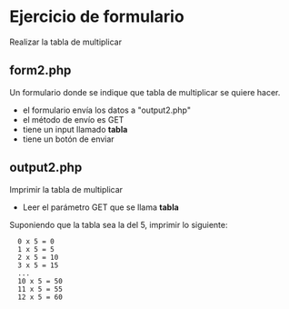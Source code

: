 Ejercicio de formulario
=======================

Realizar la tabla de multiplicar

## form2.php

Un formulario donde se indique que tabla de multiplicar se quiere hacer.
  - el formulario envía los datos a "output2.php"
  - el método de envío es GET
  - tiene un input llamado **tabla**
  - tiene un botón de enviar

## output2.php

Imprimir la tabla de multiplicar
  - Leer el parámetro GET que se llama **tabla**  

Suponiendo que la tabla sea la del 5, imprimir lo siguiente:

      0 x 5 = 0
      1 x 5 = 5
      2 x 5 = 10
      3 x 5 = 15
      ...
      10 x 5 = 50
      11 x 5 = 55
      12 x 5 = 60
